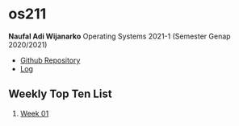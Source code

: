 # os211

**Naufal Adi Wijanarko**
Operating Systems 2021-1 (Semester Genap 2020/2021)

* [Github Repository](https://github.com/naufaladi35/os211/) 
* [Log](https://github.com/naufaladi35/os211/TXT/mylog.txt)

## Weekly Top Ten List
1. [Week 01](./W01/)
